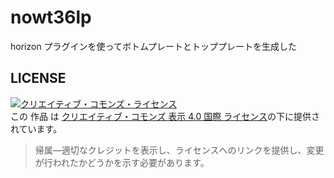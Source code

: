 # nowt36lp

horizon プラグインを使ってボトムプレートとトッププレートを生成した

## LICENSE

<a rel="license" href="http://creativecommons.org/licenses/by/4.0/"><img alt="クリエイティブ・コモンズ・ライセンス" style="border-width:0" src="https://i.creativecommons.org/l/by/4.0/88x31.png" /></a><br />この 作品 は <a rel="license" href="http://creativecommons.org/licenses/by/4.0/">クリエイティブ・コモンズ 表示 4.0 国際 ライセンス</a>の下に提供されています。

> 帰属—適切なクレジットを表示し、ライセンスへのリンクを提供し、変更が行われたかどうかを示す必要があります。
